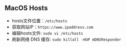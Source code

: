 ## MacOS Hosts
* hosts文件位置：`/etc/hosts`
* 获取网站IP：`https://www.ipaddress.com`
* 编辑hosts文件: `sudo vi /etc/hosts`
* 刷新网络 DNS 缓存: `sudo killall -HUP mDNSResponder`
